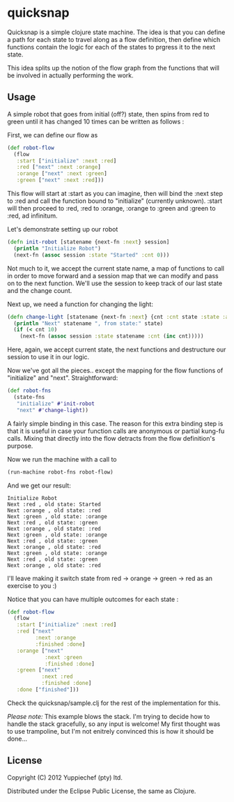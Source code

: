 # quicksnap

Quicksnap is a simple clojure state machine. The idea is that you can define a path for each state to travel along as a flow definition, then define which functions contain the logic for each of the states to prgress it to the next state. 

This idea splits up the notion of the flow graph from the functions that will be involved in actually performing the work.

## Usage

A simple robot that goes from initial (off?) state, then spins from red to green until it has changed 10 times can be written as follows :

First, we can define our flow as

```clojure
(def robot-flow
  (flow
   :start ["initialize" :next :red]
   :red ["next" :next :orange]
   :orange ["next" :next :green]
   :green ["next" :next :red]))
```

This flow will start at :start as you can imagine, then will bind the :next step to :red and call the function bound to "initialize" (currently unknown). :start will then proceed to :red, :red to :orange, :orange to :green and :green to :red, ad infinitum.

Let's demonstrate setting up our robot

```clojure
(defn init-robot [statename {next-fn :next} session]
  (println "Initialize Robot")
  (next-fn (assoc session :state "Started" :cnt 0)))
```

Not much to it, we accept the current state name, a map of functions to call in order to move forward and a session map that we can modify and pass on to the next function. We'll use the session to keep track of our last state and the change count.

Next up, we need a function for changing the light:

```clojure
(defn change-light [statename {next-fn :next} {cnt :cnt state :state :as session}]
  (println "Next" statename ", from state:" state)
  (if (< cnt 10)
    (next-fn (assoc session :state statename :cnt (inc cnt)))))
```

Here, again, we accept current state, the next functions and destructure our session to use it in our logic.

Now we've got all the pieces.. except the mapping for the flow functions of "initialize" and "next". Straightforward:

```clojure
(def robot-fns
  (state-fns
   "initialize" #'init-robot
   "next" #'change-light))
```

A fairly simple binding in this case. The reason for this extra binding step is that it is useful in case your function calls are anonymous or partial kung-fu calls. Mixing that directly into the flow detracts from the flow definition's purpose. 

Now we run the machine with a call to
```clojure
(run-machine robot-fns robot-flow)
```

And we get our result:
```
Initialize Robot
Next :red , old state: Started
Next :orange , old state: :red
Next :green , old state: :orange
Next :red , old state: :green
Next :orange , old state: :red
Next :green , old state: :orange
Next :red , old state: :green
Next :orange , old state: :red
Next :green , old state: :orange
Next :red , old state: :green
Next :orange , old state: :red
```

I'll leave making it switch state from red -> orange -> green -> red as an exercise to you :)

Notice that you can have multiple outcomes for each state :

```clojure
(def robot-flow
  (flow
   :start ["initialize" :next :red]
   :red ["next"
         :next :orange
         :finished :done]
   :orange ["next"
            :next :green
            :finished :done]
   :green ["next"
           :next :red
           :finished :done]
   :done ["finished"]))
```

Check the quicksnap/sample.clj for the rest of the implementation for this.

*Please note:* This example blows the stack. I'm trying to decide how to handle the stack gracefully, so any input is welcome! My first thought was to use trampoline, but I'm not enitrely convinced this is how it should be done...

## License

Copyright (C) 2012 Yuppiechef (pty) ltd.

Distributed under the Eclipse Public License, the same as Clojure.
